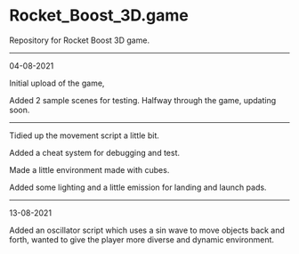 # Rocket_Boost_3D.game
 Repository for Rocket Boost 3D game.
 
 -----------------------------------------------------------
 
  04-08-2021

Initial upload of the game,

Added 2 sample scenes for testing.
Halfway through the game, updating soon.

-----------------------------------------------------------

Tidied up the movement script a little bit.

Added a cheat system for debugging and test.

Made a little environment made with cubes.

Added some lighting and a little emission for landing and launch pads.

-----------------------------------------------------------

 13-08-2021

Added an oscillator script which uses a sin wave to move objects back and forth, wanted to give
the player more diverse and dynamic environment.
